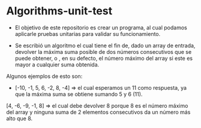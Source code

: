 # Algorithms-unit-test

- El objetivo de este repositorio es crear un programa, al cual podamos aplicarle pruebas unitarias para validar su funcionamiento.

- Se escribió un algoritmo el cual tiene el fin de, dado un array de entrada, devolver la máxima suma posible de dos números consecutivos que se puede obtener, o , en su defecto, el número máximo del array si este es mayor a cualquier suma obtenida.

Algunos ejemplos de esto son: 

- [-10, -1, 5, 6, -2, 8, -4] => el cual esperamos un 11 como respuesta, ya que la máxima suma se obtiene sumando 5 y 6 (11).

[4, -6, -9, -1, 8] => el cual debe devolver 8 porque 8 es el número máximo del array y ninguna suma de 2 elementos consecutivos da un número más alto que 8.